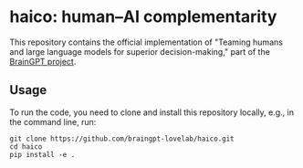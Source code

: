 # haico: human–AI complementarity 

This repository contains the official implementation of "Teaming humans and large language models for superior decision-making," part of the [BrainGPT project](https://braingpt.org/).

## Usage
To run the code, you need to clone and install this repository locally, e.g., in the command line, run: 
```shell
git clone https://github.com/braingpt-lovelab/haico.git
cd haico
pip install -e .
```
